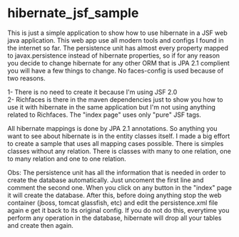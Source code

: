 # hibernate_jsf_sample
This is just a simple application to show how to use hibernate in a JSF web java application. This web app use all modern tools and configs I found in the internet so far. The persistence unit has almost every property mapped to javax.persistence instead of hibernate properties, so if for any reason you decide to change hibernate for any other ORM that is JPA 2.1 complient you will have a few things to change. No faces-config is used because of two reasons.

1- There is no need to create it because I'm using JSF 2.0 <br/>
2- Richfaces is there in the maven dependencies just to show you how to use it with hibernate in the same application but I'm not using anything related to Richfaces. The "index page" uses only "pure" JSF tags.
<br/>

All hibernate mappings is done by JPA 2.1 annotations. So anything you want to see about hibernate is in the entity classes itself. I made a big effort to create a sample that uses all mapping cases possible. There is simples classes without any relation. There is classes with many to one relation, one to many relation and one to one relation.
<br/>

Obs: The persistence unit has all the information that is needed in order to create the database automatically. Just uncoment the first line and comment the second one. When you click on any button in the "index" page it will create the database. After this, before doing anything stop the web container (jboss, tomcat glassfish, etc) and edit the persistence.xml file again e get it back to its original config. If you do not do this, everytime you perform any operation in the database, hibernate will drop all your tables and create then again.
